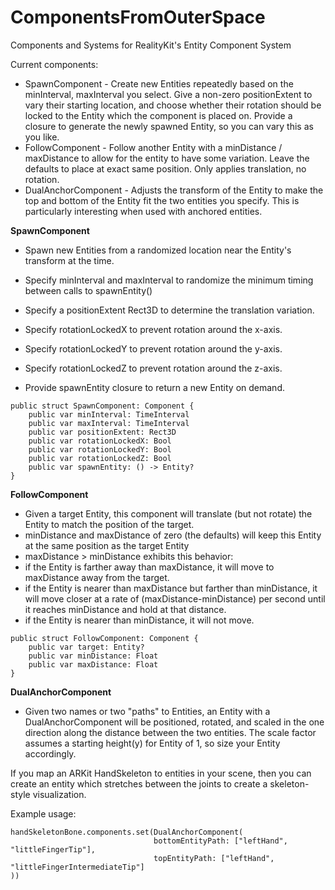 # ComponentsFromOuterSpace

Components and Systems for RealityKit's Entity Component System

Current components:
* SpawnComponent - Create new Entities repeatedly based on the minInterval, maxInterval you select. Give a non-zero positionExtent to vary their starting location, and choose whether their rotation should be locked to the Entity which the component is placed on. Provide a closure to generate the newly spawned Entity, so you can vary this as you like.
* FollowComponent - Follow another Entity with a minDistance / maxDistance to allow for the entity to have some variation. Leave the defaults to place at exact same position. Only applies translation, no rotation.
* DualAnchorComponent - Adjusts the transform of the Entity to make the top and bottom of the Entity fit the two entities you specify. This is particularly interesting when used with anchored entities.

**SpawnComponent**
* Spawn new Entities from a randomized location near the Entity's transform at the time.

* Specify minInterval and maxInterval to randomize the minimum timing between calls to spawnEntity()
* Specify a positionExtent Rect3D to determine the translation variation.
* Specify rotationLockedX to prevent rotation around the x-axis.
* Specify rotationLockedY to prevent rotation around the y-axis.
* Specify rotationLockedZ to prevent rotation around the z-axis.
* Provide spawnEntity closure to return a new Entity on demand.

```
public struct SpawnComponent: Component {
    public var minInterval: TimeInterval
    public var maxInterval: TimeInterval
    public var positionExtent: Rect3D
    public var rotationLockedX: Bool
    public var rotationLockedY: Bool
    public var rotationLockedZ: Bool
    public var spawnEntity: () -> Entity?
}
```

**FollowComponent**
* Given a target Entity, this component will translate (but not rotate) the Entity to match the position of the target.
* minDistance and maxDistance of zero (the defaults) will keep this Entity at the same position as the target Entity
* maxDistance > minDistance exhibits this behavior:
* if the Entity is farther away than maxDistance, it will move to maxDistance away from the target.
* if the Entity is nearer than maxDistance but farther than minDistance, it will move closer at a rate of (maxDistance-minDistance) per second until it reaches minDistance and hold at that distance.
* if the Entity is nearer than minDistance, it will not move.
```
public struct FollowComponent: Component {
    public var target: Entity?
    public var minDistance: Float
    public var maxDistance: Float
}
```

**DualAnchorComponent**
* Given two names or two "paths" to Entities, an Entity with a DualAnchorComponent will be positioned, rotated, and scaled in the one direction along the distance between the two entities. The scale factor assumes a starting height(y) for Entity of 1, so size your Entity accordingly.

If you map an ARKit HandSkeleton to entities in your scene, then you can create an entity which stretches between the joints to create a skeleton-style visualization.

Example usage:
```
handSkeletonBone.components.set(DualAnchorComponent(
                                bottomEntityPath: ["leftHand", "littleFingerTip"],
                                topEntityPath: ["leftHand", "littleFingerIntermediateTip"]
))
```
